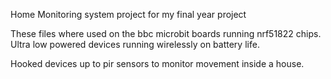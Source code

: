 Home Monitoring system project for my final year project

These files where used on the bbc microbit boards running nrf51822 chips. Ultra low powered devices running wirelessly on battery life.

Hooked devices up to pir sensors to monitor movement inside a house.
